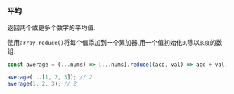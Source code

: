 ### 平均

返回两个或更多个数字的平均值. 

使用`array.reduce()`将每个值添加到一个累加器,用一个值初始化`0`,除以`长度`的数组. 

```js
const average = (...nums) => [...nums].reduce((acc, val) => acc + val, 0) / nums.length;
```

```js
average(...[1, 2, 3]); // 2
average(1, 2, 3); // 2
```